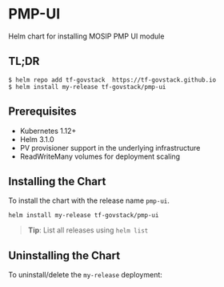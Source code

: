 # PMP-UI

Helm chart for installing MOSIP PMP UI module

## TL;DR

```console
$ helm repo add tf-govstack  https://tf-govstack.github.io
$ helm install my-release tf-govstack/pmp-ui
```

## Prerequisites

- Kubernetes 1.12+
- Helm 3.1.0
- PV provisioner support in the underlying infrastructure
- ReadWriteMany volumes for deployment scaling

## Installing the Chart

To install the chart with the release name `pmp-ui`.

```console
helm install my-release tf-govstack/pmp-ui
```

> **Tip**: List all releases using `helm list`

## Uninstalling the Chart

To uninstall/delete the `my-release` deployment:
